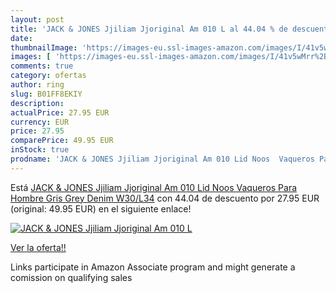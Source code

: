 ```yaml
---
layout: post
title: 'JACK & JONES Jjiliam Jjoriginal Am 010 L al 44.04 % de descuento'
date: 
thumbnailImage: 'https://images-eu.ssl-images-amazon.com/images/I/41v5wMrr%2BZL._SL200_.jpg'
images: [ 'https://images-eu.ssl-images-amazon.com/images/I/41v5wMrr%2BZL._SL200_.jpg' ]
comments: true
category: ofertas
author: ring
slug: B01FF8EKIY
description:
actualPrice: 27.95 EUR
currency: EUR
price: 27.95
comparePrice: 49.95 EUR
inStock: true
prodname: 'JACK & JONES Jjiliam Jjoriginal Am 010 Lid Noos  Vaqueros Para Hombre  Gris  Grey Denim   W30/L34'
---
```


Está [JACK & JONES Jjiliam Jjoriginal Am 010 Lid Noos  Vaqueros Para Hombre  Gris  Grey Denim   W30/L34](https://www.amazon.es/dp/B01FF8EKIY/?tag=tolees-21) con 44.04 de descuento por 27.95 EUR (original: 49.95 EUR) en el siguiente enlace!

[![JACK & JONES Jjiliam Jjoriginal Am 010 L](https://images-eu.ssl-images-amazon.com/images/I/41v5wMrr%2BZL._SL200_.jpg)](https://www.amazon.es/dp/B01FF8EKIY/?tag=tolees-21)

[Ver la oferta!!](https://www.amazon.es/dp/B01FF8EKIY/?tag=tolees-21)

Links participate in Amazon Associate program and might generate a comission on qualifying sales


